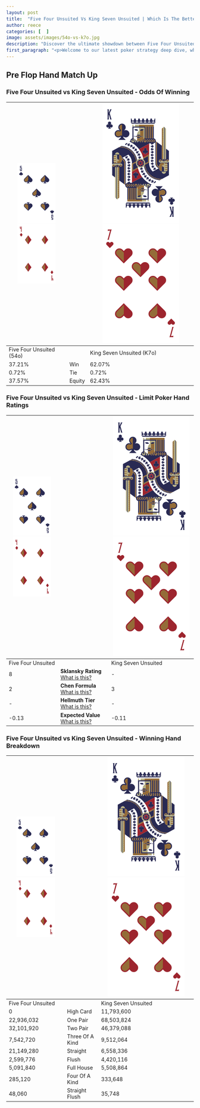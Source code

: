 ```yaml
---
layout: post
title:  "Five Four Unsuited Vs King Seven Unsuited | Which Is The Better Hand In Poker? A Complete Guide"
author: reece
categories: [  ]
image: assets/images/54o-vs-k7o.jpg
description: "Discover the ultimate showdown between Five Four Unsuited and King Seven Unsuited in poker! Uncover the odds, strategies, and scenarios where one hand triumphs over the other. Get ready to up your poker game with this thrilling analysis."
first_paragraph: "<p>Welcome to our latest poker strategy deep dive, where we're pitting two distinct hands against each other in a high-stakes showdown: Five Four Unsuited vs King Seven Unsuited.</p><p>In the dynamic world of poker, every decision counts, and knowing which hand holds the upper hand is key to your success at the table.</p><p>In this article, we'll dissect these two hands, explore the scenarios where one dominates the other, and equip you with the knowledge to make strategic choices that can tip the odds in your favor.</p><p>Get ready to unravel the intriguing dynamics of these poker hands and elevate your game to new heights.</p>"
---
```




[comment]: # (sp0)

## Pre Flop Hand Match Up

<div class="table hand-ratings" markdown="1"> 



### Five Four Unsuited vs King Seven Unsuited - Odds Of Winning


    
| ![image info](assets/images/hand1/5.png) ![image info](assets/images/hand1/4o.png) |  | ![image info](assets/images/hand2/K.png) ![image info](assets/images/hand2/7o.png) |
| -------- | -------- | -------- |
| Five Four Unsuited (54o) |  | King Seven Unsuited (K7o) |
| 37.21% | Win | 62.07% |
| 0.72% | Tie | 0.72% |
| 37.57% | Equity | 62.43% |




[comment]: # (sp1)



### Five Four Unsuited vs King Seven Unsuited - Limit Poker Hand Ratings


    
| ![image info](assets/images/hand1/5.png) ![image info](assets/images/hand1/4o.png) |  | ![image info](assets/images/hand2/K.png) ![image info](assets/images/hand2/7o.png) |
| -------- | -------- | -------- |
| Five Four Unsuited |  | King Seven Unsuited |
| 8 | **Sklansky Rating** [What is this?](/sklansky-rating-explained) | - |
| 2 | **Chen Formula** [What is this?](/chen-formula-explained) | 3 |
| - | **Hellmuth Tier** [What is this?](/Hellmuth-tier-explained) | - |
| -0.13 | **Expected Value** [What is this?](/expected-value-explained) | -0.11 |




[comment]: # (sp2)



### Five Four Unsuited vs King Seven Unsuited - Winning Hand Breakdown


    
| ![image info](assets/images/hand1/5.png) ![image info](assets/images/hand1/4o.png) |  | ![image info](assets/images/hand2/K.png) ![image info](assets/images/hand2/7o.png) |
| -------- | -------- | -------- |
| Five Four Unsuited |  | King Seven Unsuited |
| 0 | High Card | 11,793,600 |
| 22,936,032 | One Pair | 68,503,824 |
| 32,101,920 | Two Pair | 46,379,088 |
| 7,542,720 | Three Of A Kind | 9,512,064 |
| 21,149,280 | Straight | 6,558,336 |
| 2,599,776 | Flush | 4,420,116 |
| 5,091,840 | Full House | 5,508,864 |
| 285,120 | Four Of A Kind | 333,648 |
| 48,060 | Straight Flush | 35,748 |




[comment]: # (sp3)



</div>

[comment]: # (sp4)



[comment]: # (sp5)

